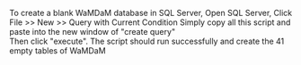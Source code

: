 To create a blank WaMDaM database in SQL Server, 
Open SQL Server, Click File >> New >> Query with Current Condition 
Simply copy all this script and paste into the new window of "create query"  
Then click "execute". The script should run successfully and create the 41 empty tables of WaMDaM 
